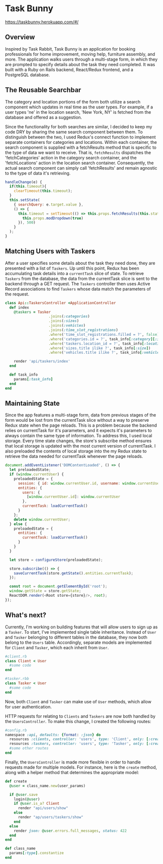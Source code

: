 # Task Bunny
https://taskbunny.herokuapp.com/#/

## Overview

Inspired by Task Rabbit, Task Bunny is an application for booking professionals for home improvement, moving help, furniture assembly, and more. The application walks users through a multi-stage form, in which they are prompted to specify details about the task they need completed. It was built with a Ruby on Rails backend, React/Redux frontend, and a PostgreSQL database.

## The Reusable Searchbar

The category and location portions of the form both utilize a search component which updates in real time as the user types. For example, if a user types 'ne' in the location search, 'New York, NY' is fetched from the database and offered as a suggestion.

Since the functionality for both searches are similar, I decided to keep my code DRY by sharing the same search component between them. To distinguish between the two, I used Redux's connect function to implement separate containers for categories and locations. Within each container, the search component is supplied with a fetchResults method that is specific to the type of data we want to receive. That is, `fetchResults` dispatches the 'fetchCategories' action in the category search container, and the 'fetchLocations' action in the location search container. Consequently, the actual search component can simply call 'fetchResults' and remain agnostic to the type of data it's retrieving.

``` javascript
handleChange(e) {
  if(this.timeout){
    clearTimeout(this.timeout);
  }
  this.setState(
    { searchQuery: e.target.value },
    () => {
      this.timeout = setTimeout(() => this.props.fetchResults(this.state.searchQuery).then(() => {
        this.props.modDropdown(true)
      }), 500)
    }
  );
}
```

## Matching Users with Taskers

After a user specifies some details about the task they need done, they are presented with a list of `Taskers`. Up until this point, Redux has been accumulating task details into a `currentTask` slice of state. To retrieve `Taskers` from the database, the data from the currentTask slice is sent to the backend through a GET request. The `Taskers` controller then uses Active Record associations to find `Taskers` whose data match the parameters of the request.

``` ruby
class Api::TaskersController <ApplicationController
  def index
    @taskers = Tasker
                    .joins(:categories)
                    .joins(:sizes)
                    .joins(:vehicles)
                    .joins(:time_slot_registrations)
                    .where('time_slot_registrations.filled = ?', false)
                    .where('categories.id = ?', task_info[:category][:id])
                    .where('taskers.location_id = ?', task_info[:location][:id])
                    .where('sizes.title ilike ?', task_info[:size])
                    .where('vehicles.title ilike ?', task_info[:vehicle])

    render 'api/taskers/index'
  end

  def task_info
    params[:task_info]
  end
end
```

## Maintaining State

Since the app features a multi-stage form, data from previous stages of the form would be lost from the currentTask slice without a way to preserve Redux state when the page reloads. This is a problem because the backend relies on currentTask for it's parameters, and it expects it's parameters to always contain the same type of information. To address this, I used local storage. Every time state changes, the store's subscribe method ensures that local storage is updated with the most current version of currentTask. I also preloaded the contents of local storage into the my Redux state to retrieve the data needed for currentTask whenever the page reloads.

``` javascript
document.addEventListener('DOMContentLoaded', () => {
  let preloadedState;
  if (window.currentUser) {
    preloadedState = {
      session: { id: window.currentUser.id, username: window.currentUser.username, taskIds: [] },
      entities: {
        users: {
          [window.currentUser.id]: window.currentUser
        },
        currentTask: loadCurrentTask()
      }
    };
    delete window.currentUser;
  } else {
    preloadedState = {
      entities: {
        currentTask: loadCurrentTask()
      }
    }
  }

  let store = configureStore(preloadedState);

  store.subscribe(() => {
    saveCurrentTask(store.getState().entities.currentTask);
  });

  const root = document.getElementById('root');
  window.getState = store.getState;
  ReactDOM.render(<Root store={store}/>, root);
});
```

## What's next?

Currently, I'm working on building features that will allow users to sign up as a `Tasker`. To start, I've implemented single table inheritance. Instead of `User` and `Tasker` belonging to different tables in the database, they now both belong to the `Users` table. Accordingly, separate models are implemented for `Client` and `Tasker`, which each inherit from `User`.

```ruby
#client.rb
class Client < User
  #some code
end

#tasker.rbb
class Tasker < User
  #some code
end
```
Now, both ```Client``` and ```Tasker``` can make use of ```User``` methods, which allow for user authentication.

HTTP requests for relating to ```Clients``` and ```Taskers``` are now both handled by the ```UsersController```. To make this change, I created the following routes:

```ruby
#config.rb
namespace :api, defaults: {format: :json} do
  resources :clients, controller: 'users', type: 'Client', only: [:create]
  resources :taskers, controller: 'users', type: 'Tasker', only: [:create, :index]
  #some other routes
end
```

Finally, the ```UsersController``` is made more flexible in order to handle requests made for multiple models. For instance, here is the ```create``` method, along with a helper method that determines the appropriate model:

```ruby
def create
  @user = class_name.new(user_params)

  if @user.save
    login(@user)
    if @user.is_a? Client
      render "api/users/show"
    else
      render "ap/users/taskers/show"
    end
  else
    render json: @user.errors.full_messages, status: 422
  end
end

def class_name
  params[:type].constantize
end
```
